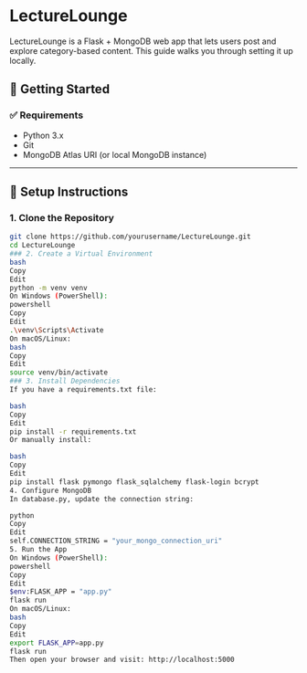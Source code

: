 # LectureLounge

LectureLounge is a Flask + MongoDB web app that lets users post and explore category-based content. This guide walks you through setting it up locally.

## 🚀 Getting Started

### ✅ Requirements

- Python 3.x  
- Git  
- MongoDB Atlas URI (or local MongoDB instance)

---

## 🧰 Setup Instructions

### 1. Clone the Repository

```bash
git clone https://github.com/yourusername/LectureLounge.git
cd LectureLounge
### 2. Create a Virtual Environment
bash
Copy
Edit
python -m venv venv
On Windows (PowerShell):
powershell
Copy
Edit
.\venv\Scripts\Activate
On macOS/Linux:
bash
Copy
Edit
source venv/bin/activate
### 3. Install Dependencies
If you have a requirements.txt file:

bash
Copy
Edit
pip install -r requirements.txt
Or manually install:

bash
Copy
Edit
pip install flask pymongo flask_sqlalchemy flask-login bcrypt
4. Configure MongoDB
In database.py, update the connection string:

python
Copy
Edit
self.CONNECTION_STRING = "your_mongo_connection_uri"
5. Run the App
On Windows (PowerShell):
powershell
Copy
Edit
$env:FLASK_APP = "app.py"
flask run
On macOS/Linux:
bash
Copy
Edit
export FLASK_APP=app.py
flask run
Then open your browser and visit: http://localhost:5000
